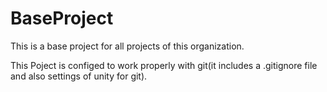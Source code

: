 BaseProject
===========

This is a base project for all projects of this organization.

This Poject is configed to work properly with git(it includes a .gitignore file and also settings of unity for git).
